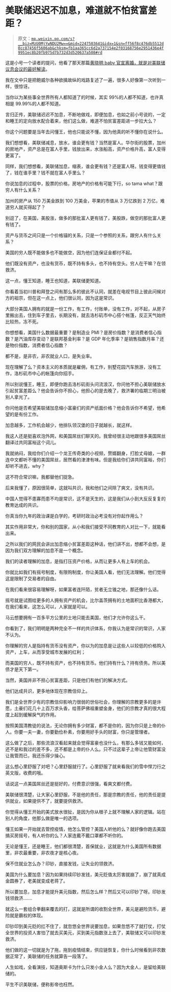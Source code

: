 # 美联储迟迟不加息，难道就不怕贫富差距？

> 原文：[`mp.weixin.qq.com/s?__biz=MzU0MjYwNDU2Mw==&mid=2247503641&idx=1&sn=ff56f8c476db5512d0cc87456f5606ab&chksm=fb1aa365cc6d2a737154e2f03168756e2951436e4f9951ec8b20fb975d7b732d3d520637a508#rd`](http://mp.weixin.qq.com/s?__biz=MzU0MjYwNDU2Mw==&mid=2247503641&idx=1&sn=ff56f8c476db5512d0cc87456f5606ab&chksm=fb1aa365cc6d2a737154e2f03168756e2951436e4f9951ec8b20fb975d7b732d3d520637a508#rd)

这是小号一个读者的提问，他看了那天那篇[黄晓明 baby 官宣离婚，就是对美联储议息会议的最好解读](http://mp.weixin.qq.com/s?__biz=MzU3NDc5Nzc0NQ==&mid=2247512320&idx=1&sn=97cc368acbd1ba1ce64746751db4ee6b&chksm=fd2e13deca599ac80a1b964eaefa6d26ab1639e43ff47ea9de98c31171d42fafac9c686ef49c&scene=21#wechat_redirect)。 

我在文中只是把鲍威尔各种欲擒故纵的戏路复述了一遍，很多人好像第一次听到一样，很惊讶。 

当你以为某些事全世界所有人都知道了的时候，其实 99%的人都不知道，也许真相是 99.99%的人都不知道。

言归正传，美联储迟迟不加息，不断地做戏，即便加息，也如之前小号说的，一定和睡王的定向放水配合着来，他们这么做，难道不怕贫富差距进一步拉大么？

你这个问题要是当年去问懂王，他也只能说不懂，因为他真的听不懂你在说什么。

我们想想看，美联储减息，放水，谁会更有钱？当然是富人。华尔街的股票，加州的房地产，资产总是在富人手里，钱放出来，水涨船高，资产价格升高，富人变得更富了。 

同样，我们想想看，美联储加息，缩表，谁会更有钱？还是富人呀。钱变得更值钱了，钱在谁手里？钱不就在富人手里么？ 

你说加息的过程中，股票的价格，房地产的价格有可能下行，so tama what？跟穷人有什么关系？ 

加州的房产从 150 万美金跌到 100 万美金，苹果的市值从 3 万亿跌到 2 万亿，难道穷人就买得起了？ 

别逗了，在美国，美股涨，做多的那批富人更有钱了，美股跌，做空的那批富人更有钱了。

资产与货币之间只是一个价格锚的关系，只是一个参照的关系，跟穷人有什么关系？ 

美国的穷人既不能做多也不能做空，因为他们连保证金都付不起。

他们既没有资产，也没有货币，既不持有多头，也不持有空头。穷人在干嘛？在领救济。

这一点，懂王知道，睡王也知道，美联储更知道。

你看着当初川普和拜登之间有那么多的彼此不认同，就差在电视节目上彼此问候对方的祖宗，但在这一点上，他们很认同，因为这是常识。 

大部分美国人拥有的就是一份工作，有工作，付账单，没有工作，对不起，从房子里搬出去，住到车子里去，长期没有，就去洛杉矶市中心搭个帐篷，反正天气始终比较热，冻不死。 

你想想看，美国什么数据最重要？是制造业 PMI？是房价指数？是消费者信心指数？是汽油库存变动？是联邦基金利率？是 GDP 年化季率？是销售指数月率？还是物价指数，消费者信心指数？ 

都不是，是非农，非农就业人口，是失业率。

现在理解了么？资本主义的本质就是雇佣，有工作，别墅花园汽车旅游，没有工作，洛杉矶市中心的帐篷向你招手。 

所以别说懂王，睡王，即便你跑去洛杉矶街头问流浪汉，你问他不担心美联储放水引起贫富差距么？他会告诉你不担心，他担心的是去晚了，救济署的临期三明治被别人拿光了。

你问他是否希望美联储加息缩小富豪们的资产纸面价格？他会告诉你不希望，他希望的是有份工作。

加息越多，工作机会越少，他排队领汉堡的日子就越长，就这样。 

我这人还是挺喜欢泡外网，和美国屌丝们聊天的。我曾经很主动地跟很多美国屌丝翻译过共同富裕这个词儿。 

我就纳闷，我给你们介绍一个龙王传奇类的小视频，赘婿翻身，打脸丈母娘，一群连中文都听不懂的美国屌丝，居然看的津津有味。但是我给你们讲共同富裕，你们却听不进去，why？ 

这不符合常识嘛，我都替他们捉急。 

后来我懂了，原因很简单，这就叫共识，我和他们之间除了爽文，没有共识。

中国人觉得不患寡而患不均是常识，这不是天生的，这是我们从小到大反反复复的教育达成的共识。

你真当你九年的政治课是白学的，考研时政治必考没有对你起作用么？ 

其实作用非常大，你和别的国家，从小和我们接受不同教育的人对比一下，就能看出来。

之所以我们的网民会讲出加息缩小贫富差距这种话，他们讲不出，想都不会想，是因为我们双方理解的加息不是一个概念。 

我们的读者理解的加息，是指打压资产价格，从而让更多人有上车的机会。 

你就比如我们有摇号制度，有限购制度，你让美国人看，他们无法理解。他们觉得这是限制了交易者的自由。

在我们看来很容易理解呀，如果富者连阡陌，贫者无立锥之地，那还像什么话。

摇号就是试图给更多的人拥有资产的机会，比尔盖茨拥有的土地面积比香港都大，在我们看来，这怎么可以，人家就是可以。 

马云想要拥有一百多平方公里的土地只能去美国，他们才允许你这么干。 

你看到了，我们明明是两种完全不一样的共识体系，你我认为是常识的常识，人家不认为。

你理解的穷人是指持有货币没有资产，你以为的加息是让这些人以较低的价格购入资产，上车，从而享受城市发展的红利；

而美国的穷人，既不持有资产，也不持有货币。他们持有什么？持有债务。所以美债才是天下第一。

当然，美国并非不担心贫富差距，只是他们有他们的解决方式。

他们达成共识，更多地体现在宗教信仰上。

我们是全世界少有的宗教信仰影响力很弱的世俗社会，你理解的宗教更多的是许愿，土豪们花几十上百万求头香，给菩萨佛祖重塑金身，他们的宗教才真的很大程度上起到缓解戾气的作用。

按照美国清教徒的说法，无论你拥有多少财富，都不是你的，因为你只是上帝的仆人。你要一夫一妻，你要勤俭朴素，你要用好手头的财富，你只是管理者。

这么做了之后，那些流浪汉看起来就会觉得富豪也没什么，有那么多钱又能如何，还不是和我过的差不多，还不都是上帝的仆人么。只不过这辈子上帝让他管财富没让我管而已，我还乐得少操心。 

这么想心里舒服了对吧？心里舒服就行了。心里舒服了就来看我们的雪中悍刀行之英文版，收费的哦。 

话说这一点美国屌丝还是挺好的，付费意识很强，看爽文都付费。

美联储很清楚，让大家心里舒服，不是他的责任，那是宗教的责任，他的责任是提供就业，如果提供不了，就要提供救济。

你觉得从懂王开始的美式放水很扯，是因为你从根子上就不理解人家的逻辑。站在别人的角度，他那么做是唯一的选项。 

懂王如果一开始就去管控疫情，他怎么管控？美国人听他的么？就好像你跑去美国搞买房摇号，有人听你的么？人家连戴不戴口罩都不听你的。 

无论是懂王，还是睡王，他们都很清楚，首保就业，这就是为什么美国所有数据里，非农最重要，非农夜才是核心夜。 

保不住就业怎么办？印钞，直接发钱，让失业的领救济。 

美国为什么要加息？因为如果持续印钞发钱，美元贬值太厉害就崩了，崩了就真成金圆券了，老美就变成老蒋了。 

所以要加息，加息才能提升美元指数，然后怎么样？然后又可以印钞了呀。印钞发钱领救济.......

就这么一套组合拳翻来覆去的打，这就是所谓的收割全世界，美元是避险货币，避险就是霸权的体现。 

印钞印到美元贬的扛不住了，就忽悠全世界说要加息，如果忽悠不了就打仗，打仗全世界的投资人害怕了就去买美元，买到美元指数涨上去了，美联储又可以印钞发救济。 

他们做的这一切就是为了拖，拖到疫情结束，供应链恢复，你什么时候看到非农数据正常了，美联储的任务就算告一段落了。

人生如戏，全看演技，知道奥斯卡为什么只发小金人么？因为大金人，是留给美联储的。

平生不识美联储，便称影帝也枉然。